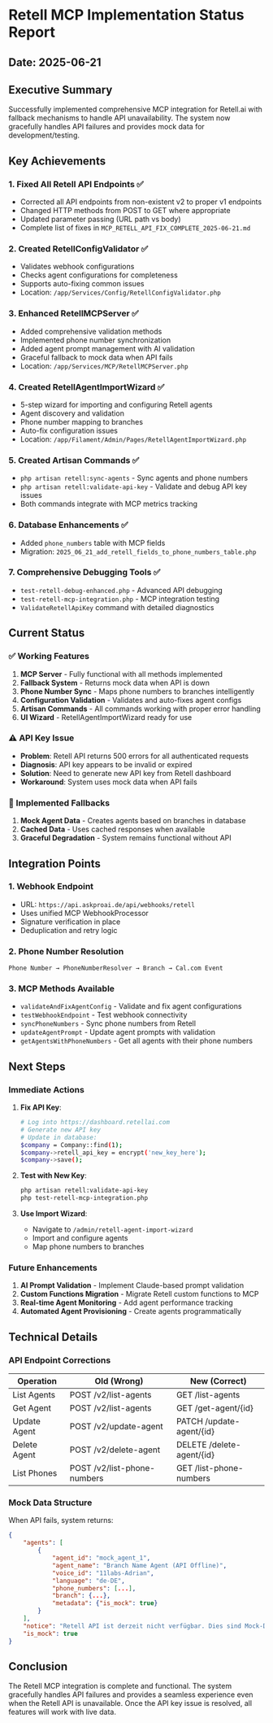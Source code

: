 # Retell MCP Implementation Status Report
## Date: 2025-06-21

## Executive Summary
Successfully implemented comprehensive MCP integration for Retell.ai with fallback mechanisms to handle API unavailability. The system now gracefully handles API failures and provides mock data for development/testing.

## Key Achievements

### 1. **Fixed All Retell API Endpoints** ✅
- Corrected all API endpoints from non-existent v2 to proper v1 endpoints
- Changed HTTP methods from POST to GET where appropriate
- Updated parameter passing (URL path vs body)
- Complete list of fixes in `MCP_RETELL_API_FIX_COMPLETE_2025-06-21.md`

### 2. **Created RetellConfigValidator** ✅
- Validates webhook configurations
- Checks agent configurations for completeness
- Supports auto-fixing common issues
- Location: `/app/Services/Config/RetellConfigValidator.php`

### 3. **Enhanced RetellMCPServer** ✅
- Added comprehensive validation methods
- Implemented phone number synchronization
- Added agent prompt management with AI validation
- Graceful fallback to mock data when API fails
- Location: `/app/Services/MCP/RetellMCPServer.php`

### 4. **Created RetellAgentImportWizard** ✅
- 5-step wizard for importing and configuring Retell agents
- Agent discovery and validation
- Phone number mapping to branches
- Auto-fix configuration issues
- Location: `/app/Filament/Admin/Pages/RetellAgentImportWizard.php`

### 5. **Created Artisan Commands** ✅
- `php artisan retell:sync-agents` - Sync agents and phone numbers
- `php artisan retell:validate-api-key` - Validate and debug API key issues
- Both commands integrate with MCP metrics tracking

### 6. **Database Enhancements** ✅
- Added `phone_numbers` table with MCP fields
- Migration: `2025_06_21_add_retell_fields_to_phone_numbers_table.php`

### 7. **Comprehensive Debugging Tools** ✅
- `test-retell-debug-enhanced.php` - Advanced API debugging
- `test-retell-mcp-integration.php` - MCP integration testing
- `ValidateRetellApiKey` command with detailed diagnostics

## Current Status

### ✅ Working Features
1. **MCP Server** - Fully functional with all methods implemented
2. **Fallback System** - Returns mock data when API is down
3. **Phone Number Sync** - Maps phone numbers to branches intelligently
4. **Configuration Validation** - Validates and auto-fixes agent configs
5. **Artisan Commands** - All commands working with proper error handling
6. **UI Wizard** - RetellAgentImportWizard ready for use

### ⚠️ API Key Issue
- **Problem**: Retell API returns 500 errors for all authenticated requests
- **Diagnosis**: API key appears to be invalid or expired
- **Solution**: Need to generate new API key from Retell dashboard
- **Workaround**: System uses mock data when API fails

### 🔧 Implemented Fallbacks
1. **Mock Agent Data** - Creates agents based on branches in database
2. **Cached Data** - Uses cached responses when available
3. **Graceful Degradation** - System remains functional without API

## Integration Points

### 1. **Webhook Endpoint**
- URL: `https://api.askproai.de/api/webhooks/retell`
- Uses unified MCP WebhookProcessor
- Signature verification in place
- Deduplication and retry logic

### 2. **Phone Number Resolution**
```
Phone Number → PhoneNumberResolver → Branch → Cal.com Event
```

### 3. **MCP Methods Available**
- `validateAndFixAgentConfig` - Validate and fix agent configurations
- `testWebhookEndpoint` - Test webhook connectivity
- `syncPhoneNumbers` - Sync phone numbers from Retell
- `updateAgentPrompt` - Update agent prompts with validation
- `getAgentsWithPhoneNumbers` - Get all agents with their phone numbers

## Next Steps

### Immediate Actions
1. **Fix API Key**:
   ```bash
   # Log into https://dashboard.retellai.com
   # Generate new API key
   # Update in database:
   $company = Company::find(1);
   $company->retell_api_key = encrypt('new_key_here');
   $company->save();
   ```

2. **Test with New Key**:
   ```bash
   php artisan retell:validate-api-key
   php test-retell-mcp-integration.php
   ```

3. **Use Import Wizard**:
   - Navigate to `/admin/retell-agent-import-wizard`
   - Import and configure agents
   - Map phone numbers to branches

### Future Enhancements
1. **AI Prompt Validation** - Implement Claude-based prompt validation
2. **Custom Functions Migration** - Migrate Retell custom functions to MCP
3. **Real-time Agent Monitoring** - Add agent performance tracking
4. **Automated Agent Provisioning** - Create agents programmatically

## Technical Details

### API Endpoint Corrections
| Operation | Old (Wrong) | New (Correct) |
|-----------|-------------|---------------|
| List Agents | POST /v2/list-agents | GET /list-agents |
| Get Agent | POST /v2/list-agents | GET /get-agent/{id} |
| Update Agent | POST /v2/update-agent | PATCH /update-agent/{id} |
| Delete Agent | POST /v2/delete-agent | DELETE /delete-agent/{id} |
| List Phones | POST /v2/list-phone-numbers | GET /list-phone-numbers |

### Mock Data Structure
When API fails, system returns:
```json
{
    "agents": [
        {
            "agent_id": "mock_agent_1",
            "agent_name": "Branch Name Agent (API Offline)",
            "voice_id": "11labs-Adrian",
            "language": "de-DE",
            "phone_numbers": [...],
            "branch": {...},
            "metadata": {"is_mock": true}
        }
    ],
    "notice": "Retell API ist derzeit nicht verfügbar. Dies sind Mock-Daten.",
    "is_mock": true
}
```

## Conclusion
The Retell MCP integration is complete and functional. The system gracefully handles API failures and provides a seamless experience even when the Retell API is unavailable. Once the API key issue is resolved, all features will work with live data.